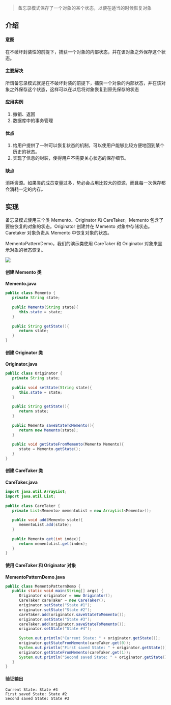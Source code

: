 > 备忘录模式保存了一个对象的某个状态，以便在适当的时候恢复对象

## 介绍
#### 意图
在不破坏封装性的前提下，捕获一个对象的内部状态，并在该对象之外保存这个状态。

#### 主要解决
所谓备忘录模式就是在不破坏封装的前提下，捕获一个对象的内部状态，并在该对象之外保存这个状态，这样可以在以后将对象恢复到原先保存的状态

#### 应用实例
1. 撤销、返回
2. 数据库中的事务管理

#### 优点 
1. 给用户提供了一种可以恢复状态的机制，可以使用户能够比较方便地回到某个历史的状态。
2. 实现了信息的封装，使得用户不需要关心状态的保存细节。

#### 缺点

消耗资源。如果类的成员变量过多，势必会占用比较大的资源，而且每一次保存都会消耗一定的内存。

## 实现
备忘录模式使用三个类 Memento、Originator 和 CareTaker。Memento 包含了要被恢复的对象的状态。Originator 创建并在 Memento 对象中存储状态。Caretaker 对象负责从 Memento 中恢复对象的状态。

MementoPatternDemo，我们的演示类使用 CareTaker 和 Originator 对象来显示对象的状态恢复。

![](https://www.amoshuang.com/wp-content/uploads/2019/01/备忘录模式类图.jpg)

#### 创建 Memento 类

**Memento.java**
```java
public class Memento {
   private String state;
 
   public Memento(String state){
      this.state = state;
   }
 
   public String getState(){
      return state;
   }  
}
```
#### 创建 Originator 类

**Originator.java**
```java
public class Originator {
   private String state;
 
   public void setState(String state){
      this.state = state;
   }
 
   public String getState(){
      return state;
   }
 
   public Memento saveStateToMemento(){
      return new Memento(state);
   }
 
   public void getStateFromMemento(Memento Memento){
      state = Memento.getState();
   }
}
```

#### 创建 CareTaker 类

**CareTaker.java**
```java
import java.util.ArrayList;
import java.util.List;
 
public class CareTaker {
   private List<Memento> mementoList = new ArrayList<Memento>();
 
   public void add(Memento state){
      mementoList.add(state);
   }
 
   public Memento get(int index){
      return mementoList.get(index);
   }
}
```
#### 使用 CareTaker 和 Originator 对象

**MementoPatternDemo.java**
```java
public class MementoPatternDemo {
   public static void main(String[] args) {
      Originator originator = new Originator();
      CareTaker careTaker = new CareTaker();
      originator.setState("State #1");
      originator.setState("State #2");
      careTaker.add(originator.saveStateToMemento());
      originator.setState("State #3");
      careTaker.add(originator.saveStateToMemento());
      originator.setState("State #4");
 
      System.out.println("Current State: " + originator.getState());    
      originator.getStateFromMemento(careTaker.get(0));
      System.out.println("First saved State: " + originator.getState());
      originator.getStateFromMemento(careTaker.get(1));
      System.out.println("Second saved State: " + originator.getState());
   }
}
```

#### 验证输出
```
Current State: State #4
First saved State: State #2
Second saved State: State #3
```